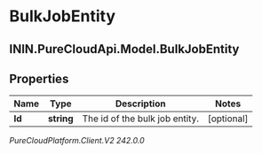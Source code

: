 # BulkJobEntity

## ININ.PureCloudApi.Model.BulkJobEntity

## Properties

|Name | Type | Description | Notes|
|------------ | ------------- | ------------- | -------------|
| **Id** | **string** | The id of the bulk job entity. | [optional] |



_PureCloudPlatform.Client.V2 242.0.0_
